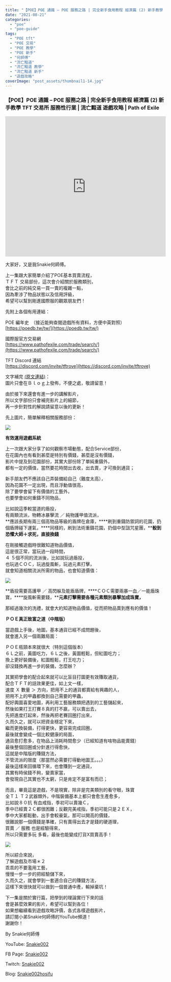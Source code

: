 ```yaml
---
title: "【POE】POE 通識 – POE 服務之路 | 完全新手食用教程 經濟篇 (2) 新手教學 | TFT 交易所 服務性行業 | 流亡黯道 遊戲攻略 | Path of Exile"
date: "2021-08-21"
categories: 
  - "poe"
  - "poe-guide"
tags: 
  - "POE tft"
  - "POE 交易"
  - "POE 教學"
  - "POE 新手"
  - "何師傅"
  - "流亡黯道"
  - "流亡黯道 教學"
  - "流亡黯道 新手"
  - "遊戲攻略"
coverImage: "post_assets/thumbnail1-14.jpg"
---
```


### 【POE】POE 通識 – POE 服務之路 | 完全新手食用教程 經濟篇 (2) 新手教學 TFT 交易所 服務性行業 | 流亡黯道 遊戲攻略 | Path of Exile

<iframe width="100%" height="440"src="https://www.youtube.com/embed/8_KWO5hHfTM"
  title="YouTube video player" frameborder="0" allow="accelerometer; autoplay;
  clipboard-write; encrypted-media; gyroscope; picture-in-picture; web-share"
  referrerpolicy="strict-origin-when-cross-origin" allowfullscreen></iframe>
  
大家好，又是我Snakie何師傅。  

  
上一集跟大家簡單介紹了POE基本買賣流程，  
ＴＦＴ 交易部份，這次會介紹關於服務類別，  
會比之前的純交易一買一賣的複雜一點，  
因為牽涉了物品狀態以及信用評級，  
希望可以幫到剛進國際服的觀眾朋友們！  

  
先附上各個有用連結：  

  
POE 編年史　（接近能夠查閱遊戲所有資料，方便中英對照）  
[https://poedb.tw/tw/](https://poedb.tw/tw/)  

  
國際服官方交易網  
[https://www.pathofexile.com/trade/search/](https://www.pathofexile.com/trade/search/)  

  
TFT Discord 連結  
[https://discord.com/invite/tftrove](https://discord.com/invite/tftrove)  

  
文字補完 [(原文連結)](https://snakie002hosifu.blogspot.com/2021/08/068.html)：  
圖片只會在Ｂｌｏｇ上發佈，不便之處，敬請留意！  

  
由於接下來還會有進一步的講解影片，  
所以文字部份只會補完影片上的細節，  
再一步針對性的解說請留意以後的更新！  

  
先上圖片，簡單解釋相關服務部份：  

  
![](post_assets/Untitled-1-910x1024.jpg)  

  
**有效運用遊戲系統**  

  
上一次跟大家分享了如何觀察市場動態，配合Service部份，  
在花園內也有看到甚麼是特別有價錢，甚麼是沒有價錢，  
影片中提及到花園部份，其實大部份除了單純重鑄外，  
都有一定的價值，當然要花時間出去收，出去賣，才可換到通貨；  

  
新手朋友們不應該自己弄裝備給自己（難度太高），  
因為花園不一定出現，而且浮動值很高，  
除了要學會留下有價值的工藝外，  
也要學會如何重鑄不同物品，  

  
比如說這季較當道的盾投，  
有兩類流派，物轉冰暴擊流 ／ 純物護甲值流派，  
**應該長期有兩三個高物品等級的盾牌在倉庫，****刷到重鑄防禦詞的花園，扔個盾牌碰下運氣，****同樣的，刷到法術重鑄花園，扔個中型詛咒星團，****骰到恐懼大師＋求死，直接換錢**  

  
在剛接觸遊戲時很難知道物品價值，  
這是很正常，當玩過一段時間，  
４ ５個不同的流派後，比如說玩過盾投，  
也玩過ＣＯＣ，玩過旋風斬，玩過元素打擊，  
就會知道相關流派所需的物品，也會知道價值：  

  
![](post_assets/2-10-1024x329.png)  

  
**盾投需要高護甲 ／ 高閃躲及能盾盾牌，****ＣＯＣ需要兩暴一血／一能盾珠寶，****旋風斬需要錢，****元素打擊需要各種元素類別暴擊加成珠寶，**  

  
那經過幾次的洗禮，就會大約知道物品價值，從而把物品賣到應有的價值！  

  
**ＰＯＥ真正致富之道（中階版）**  

  
當遊戲上手後，地圖，基本通貨已經不成問題後，  
就會進入另一個兩難局面：  

  
ＰＯＥ瓶頸本來就很大（特別這個版本）  
６Ｌ之前，黃圖吃力，６Ｌ之後，黃圖輕鬆，但紅圖吃力；  
換上更好裝備後，紅圖輕鬆，打王吃力；  
卻沒錢換再進一步的裝備，怎麼辦？  

  
其實把學會的配合起來就可以比盲目打圖更有效賺取通貨，  
配合ＴＦＴ的話效果更佳，如上文一樣，  
速度 Ｘ 數量 ＞ 方向，把用不上的通貨都賣給有興趣的人，  
把用不上的甲蟲都換到自己需要的甲蟲，  
配好輿圖喜愛地圖，再利用工藝服務類把遇到的工藝儲起來，  
然後如果打王打賽８真的打不嬴，可以賣出去，  
先把進度打起來，然後再把老賽回圈打出來，  
久而久之，就可以把資金穩定下來，  
繼而更換裝備，打得更快，更容易完成回圈，  
最後就會變成一個比較健康的局面，  
通貨愈打愈多，在物品上消耗時間愈少（已經知道有啥物品能賣錢）  
最後整個回圈或分針進行得愈快，  
這就是中階版的賺錢方法，  
不管流派的限度（那當然必需要打得動地圖王。。。）  
最後這樣來回循環下來，也會賺到一定通貨，  
其實有時侯錢不夠，變賣家當，  
會發現自己其實也不太窮，只是肯定不是富有而已；  

  
而且，畢竟這是遊戲，不是現實，除非是完美類別的看守眼，珠寶  
全Ｔ１ Ｔ２武器類外，中階裝備基本上都只會愈生產愈多，  
比如說８０抗 有血戒指，季初可以賣幾Ｃ，  
季中已經賣２Ｃ都很困難；反觀完美戒指，季初可能只是２ＥＸ，  
季中大家都鬆動，出手會較豪氣，那可以開高的價錢，  
很難說那一個價錢是準確，只有賣得出去才是錢的硬道理，  
買賣 ／ 服務 也是經驗得來，  
所以只需要多玩 多看，最後也能變成打貨X買賣高手！  

  
![](post_assets/1-14.png)  

  
所以綜合來說，  
了解遊戲及市場＊２  
乖乖的不要濫用工藝，  
慢慢一步一步的把經驗儲下來，  
久而久之，就會學到一套適合自己的賺錢方法，  
這樣下來很快就可以做到一個普通中產，輸掉棄坑！  

  
下一集是關於實行篇，把學到的理論實行下來的話  
會是甚麼效果的影片，希望可以幫到各位！  
如果想繼續看到遊戲攻略評價，各式各樣遊戲影片，  
請訂閱小弟Snakie何師傅的YouTube頻道！  
謝謝你！  

  
By Snakie何師傅  

  
YouTube: [Snakie002](https://www.youtube.com/c/Snakie002/)  

  
FB Page: [Snakie002](https://www.facebook.com/Snakie002/)  

  
Twitch: [Snakie002](https://www.twitch.tv/snakie002/)  

  
Blog: [Snakie002hosifu](https://snakie002hosifu.blog/)
